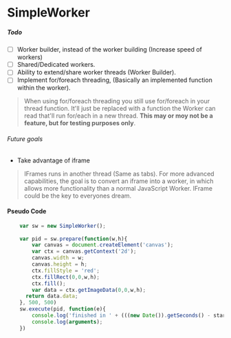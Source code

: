 # SimpleWorker

##### Todo
- [ ] Worker builder, instead of the worker building (Increase speed of workers)
- [ ] Shared/Dedicated workers.
- [ ] Ability to extend/share worker threads (Worker Builder).
- [ ] Implement for/foreach threading, (Basically an implemented function within the worker).
> When using for/foreach threading you still use for/foreach in your thread function. It'll just be replaced with a function the Worker can read that'll run for/each in a new thread. **This may or moy not be a feature, but for testing purposes only**.

###### Future goals
- Take advantage of iframe
> IFrames runs in another thread (Same as tabs). For more advanced capabilities, the goal is to convert an iframe into a worker, in which allows more functionality than a normal JavaScript Worker. IFrame could be the key to everyones dream.


#### Pseudo Code

```js
	var sw = new SimpleWorker();
	
	var pid = sw.prepare(function(w,h){
		var canvas = document.createElement('canvas');
		var ctx = canvas.getContext('2d');
		canvas.width = w;
		canvas.height = h;
		ctx.fillStyle = 'red';
		ctx.fillRect(0,0,w,h);
		ctx.fill();
		var data = ctx.getImageData(0,0,w,h);
	  return data.data;
	}, 500, 500)
	sw.execute(pid, function(e){
		console.log('finished in ' + (((new Date()).getSeconds() - start.getSeconds()) / 1000) + "s");
		console.log(arguments);
	})
	
```
